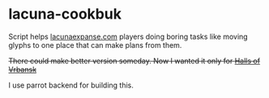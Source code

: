 lacuna-cookbuk
==============

Script helps [lacunaexpanse.com](https://us1.lacunaexpanse.com/) players doing boring tasks like moving glyphs to one place that can make plans from them. 

~~There could make better version someday. Now I wanted it only for [Halls of Vrbansk](http://community.lacunaexpanse.com/wiki/halls-of-vrbansk)~~

I use parrot backend for building this. 
